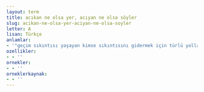```yaml
---
layout: term
title: acıkan ne olsa yer, acıyan ne olsa söyler
slug: acikan-ne-olsa-yer-aciyan-ne-olsa-soyler
letter: A
lisan: Türkçe
anlamlar:
- '"geçim sıkıntısı yaşayan kimse sıkıntısını gidermek için türlü yollara başvurur, canı yanan ise sonunu düşünmeden ağzına geleni söyler" anlamında kullanılan bir söz'
ozellikler:
- - ''
ornekler:
- - ''
orneklerkaynak:
- - ''
---
```

